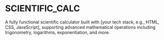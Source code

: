 # SCIENTIFIC_CALC
A fully functional scientific calculator built with [your tech stack, e.g., HTML, CSS, JavaScript], supporting advanced mathematical operations including trigonometry, logarithms, exponentiation, and more.
